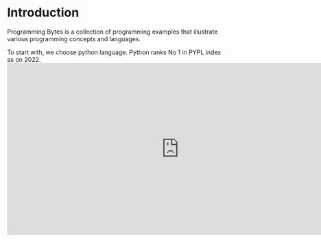 # Introduction

Programming Bytes is a collection of programming examples that illustrate various programming concepts and languages. 


To start with, we choose python language.
Python ranks No 1 in PYPL index as on 2022.
<embed type="text/html" src="https://pypl.github.io/PYPL.html" width="800" height="400">

